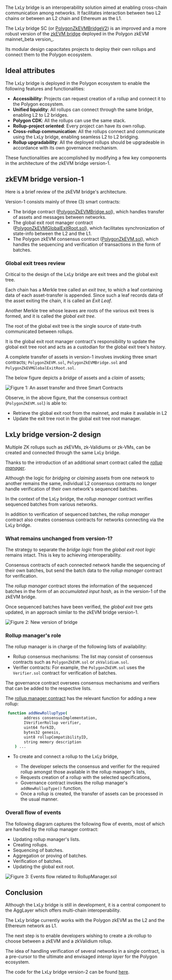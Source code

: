 The LxLy bridge is an interoperability solution aimed at enabling cross-chain communication among networks. It facilitates interaction between two L2 chains or between an L2 chain and Ethereum as the L1.

The LxLy bridge SC (or [PolygonZkEVMBridgeV2](https://github.com/0xPolygonHermez/zkevm-contracts/blob/feature/v2ForkID5/contracts/v2/PolygonZkEVMBridgeV2.sol)) is an improved and a more robust version of the [zkEVM bridge](https://github.com/0xPolygonHermez/zkevm-contracts/blob/feature/v2ForkID5/contracts/PolygonZkEVMBridge.sol) deployed in the Polygon zkEVM mainnet_beta version_.

Its modular design capacitates projects to deploy their own rollups and connect them to the Polygon ecosystem.

## Ideal attributes

The LxLy bridge is deployed in the Polygon ecosystem to enable the following features and functionalities:

- **Accessibility**: Projects can request creation of a rollup and connect it to the Polygon ecosystem.
- **Unified liquidity**: All rollups can connect through the same bridge, enabling L2 to L2 bridges.
- **Polygon CDK**: All the rollups can use the same stack.
- **Rollup-project oriented**: Every project can have its own rollup.
- **Cross-rollup communication**: All the rollups connect and communicate using the LxLy bridge, enabling seamless L2 to L2 bridging.
- **Rollup upgradability**: All the deployed rollups should be upgradeable in accordance with its own governance mechanism.

These functionalities are accomplished by modifying a few key components in the architecture of the zkEVM bridge version-1.

## zkEVM bridge version-1

Here is a brief review of the zkEVM bridge's architecture.

Version-1 consists mainly of three (3) smart contracts:

- The bridge contract ([PolygonZkEVMBridge.sol](https://github.com/0xPolygonHermez/zkevm-contracts/blob/feature/v2ForkID5/contracts/PolygonZkEVMBridge.sol)), which handles transfer of assets and messages between networks.
- The global exit root manager contract ([PolygonZkEVMGlobalExitRoot.sol](https://github.com/0xPolygonHermez/zkevm-contracts/blob/feature/v2ForkID5/contracts/PolygonZkEVMGlobalExitRoot.sol)), which facilitates synchronization of state-info between the L2 and the L1.
- The Polygon zkEVM consensus contract ([PolygonZkEVM.sol](https://github.com/0xPolygonHermez/zkevm-contracts/blob/feature/v2ForkID5/contracts/PolygonZkEVM.sol)), which handles the sequencing and verification of transactions in the form of batches.

### Global exit trees review

Critical to the design of the LxLy bridge are exit trees and the global exit tree.

Each chain has a Merkle tree called an _exit tree_, to which a leaf containing data of each asset-transfer is appended. Since such a leaf records data of the asset exiting the chain, it is called an _Exit Leaf_.

Another Merkle tree whose leaves are roots of the various exit trees is formed, and it is called the _global exit tree_.

The root of the global exit tree is the single source of state-truth communicated between rollups.

It is the global exit root manager contract's responsibility to update the global exit tree root and acts as a custodian for the global exit tree's history.

A complete transfer of assets in version-1 involves invoking three smart contracts; `PolygonZkEVM.sol`, `PolygonZkEVMBridge.sol` and `PolygonZkEVMGlobalExitRoot.sol`.

The below figure depicts a _bridge_ of assets and a _claim_ of assets;

![Figure 1: An asset transfer and three Smart Contracts](../../../../img/zkEVM/lxly-1-v1-asset-transfer.png)

Observe, in the above figure, that the consensus contract (`PolygonZkEVM.sol`) is able to:

- Retrieve the global exit root from the mainnet, and make it available in L2
- Update the exit tree root in the global exit tree root manager.

## LxLy bridge version-2 design

Multiple ZK rollups such as zkEVMs, zk-Validiums or zk-VMs, can be created and connected through the same LxLy bridge.

Thanks to the introduction of an additional smart contract called the [_rollup manager_](https://github.com/0xPolygonHermez/zkevm-contracts/blob/feature/v2ForkID5/contracts/v2/PolygonRollupManager.sol).

Although the logic for _bridging_ or _claiming_ assets from one network to another remains the same, individual L2 consensus contracts no longer handle verification of their own network's sequenced batches.

In the context of the LxLy bridge, the _rollup manager_ contract verifies sequenced batches from various networks.

In addition to verification of sequenced batches, the _rollup manager_ contract also creates consensus contracts for networks connecting via the LxLy bridge.

### What remains unchanged from version-1?

The strategy to separate the _bridge logic_ from the _global exit root logic_ remains intact. This is key to achieving interoperability.

Consensus contracts of each connected network handle the sequencing of their own batches, but send the batch data to the _rollup manager_ contract for verification.

The _rollup manager_ contract stores the information of the sequenced batches in the form of an _accumulated input hash_, as in the version-1 of the zkEVM bridge.

Once sequenced batches have been verified, the _global exit tree_ gets updated, in an approach similar to the zkEVM bridge version-1.

![Figure 2: New version of bridge](../../../../img/zkEVM/lxly-2-new-bridge-design.png)

### Rollup manager's role

The rollup manager is in charge of the following lists of availability:

- Rollup consensus mechanisms: The list may consist of consensus contracts such as `PolygonZkEVM.sol` or `zkValidium.sol`.
- Verifier contracts: For example, the `PolygonZkEVM.sol` uses the `Verifier.sol` contract for verification of batches.

The governance contract oversees consensus mechanisms and verifiers that can be added to the respective lists.

The [rollup manager contract](https://github.com/0xPolygonHermez/zkevm-contracts/blob/feature/v2ForkID5/contracts/v2/PolygonRollupManager.sol) has the relevant function for adding a new rollup:

```bash
 function addNewRollupType(
        address consensusImplementation,
        IVerifierRollup verifier,
        uint64 forkID,
        bytes32 genesis,
        uint8 rollupCompatibilityID,
        string memory description
    ) ...
```

- To create and connect a rollup to the LxLy bridge,

  - The developer selects the consensus and verifier for the required rollup amongst those available in the rollup manager's lists,
  - Requests creation of a rollup with the selected specifications,
  - Governance contract invokes the rollup manager's `addNewRollupType()` function,
  - Once a rollup is created, the transfer of assets can be processed in the usual manner.

### Overall flow of events

The following diagram captures the following flow of events, most of which are handled by the rollup manager contract:

- Updating rollup manager's lists.
- Creating rollups.
- Sequencing of batches.
- Aggregation or proving of batches.
- Verification of batches.
- Updating the global exit root.

![Figure 3: Events flow related to RollupManager.sol](../../../../img/zkEVM/lxly-bridge-diagram.png)

## Conclusion

Although the LxLy bridge is still in development, it is a central component to the AggLayer which offers multi-chain interoperability.

The LxLy bridge currently works with the Polygon zkEVM as the L2 and the Ethereum network as L1.

The next step is to enable developers wishing to create a zk-rollup to choose between a zkEVM and a zkValidium rollup.

The idea of handling verification of several networks in a single contract, is a pre-cursor to the ultimate and envisaged _interop layer_ for the Polygon ecosystem.

The code for the LxLy bridge version-2 can be found [here](https://github.com/0xPolygonHermez/zkevm-contracts/tree/feature/v2ForkID5/contracts/v2).
